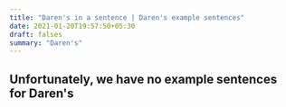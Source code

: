 ```yaml
---
title: "Daren's in a sentence | Daren's example sentences"
date: 2021-01-20T19:57:50+05:30
draft: falses
summary: "Daren's"
---
```

## Unfortunately, we have no example sentences for Daren's                 
